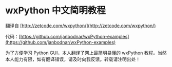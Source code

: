# wxPython 中文简明教程

翻译自 [http://zetcode.com/wxpython/](http://zetcode.com/wxpython/)

代码：[https://github.com/janbodnar/wxPython-examples](https://github.com/janbodnar/wxPython-examples)

为了方便学习 Python GUI，本人翻译了网上最简明易懂的 wxPython 教程。当然本人能力有限，如有翻译错误，请及时向我反馈。转载请注明出处！
